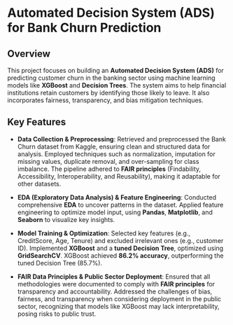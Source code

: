 # Automated Decision System (ADS) for Bank Churn Prediction

## Overview
This project focuses on building an **Automated Decision System (ADS)** for predicting customer churn in the banking sector using machine learning models like **XGBoost** and **Decision Trees**. The system aims to help financial institutions retain customers by identifying those likely to leave. It also incorporates fairness, transparency, and bias mitigation techniques.

## Key Features
- **Data Collection & Preprocessing**: Retrieved and preprocessed the Bank Churn dataset from Kaggle, ensuring clean and structured data for analysis. Employed techniques such as normalization, imputation for missing values, duplicate removal, and over-sampling for class imbalance. The pipeline adhered to **FAIR principles** (Findability, Accessibility, Interoperability, and Reusability), making it adaptable for other datasets.

- **EDA (Exploratory Data Analysis) & Feature Engineering**: Conducted comprehensive **EDA** to uncover patterns in the dataset. Applied feature engineering to optimize model input, using **Pandas**, **Matplotlib**, and **Seaborn** to visualize key insights.

- **Model Training & Optimization**: Selected key features (e.g., CreditScore, Age, Tenure) and excluded irrelevant ones (e.g., customer ID). Implemented **XGBoost** and a **tuned Decision Tree**, optimized using **GridSearchCV**. XGBoost achieved **86.2% accuracy**, outperforming the tuned Decision Tree (85.7%).

- **FAIR Data Principles & Public Sector Deployment**: Ensured that all methodologies were documented to comply with **FAIR principles** for transparency and accountability. Addressed the challenges of bias, fairness, and transparency when considering deployment in the public sector, recognizing that models like XGBoost may lack interpretability, posing risks to public trust.

